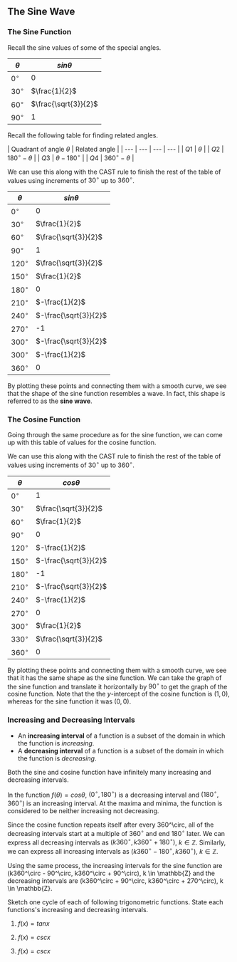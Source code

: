 The Sine Wave
-------

### The Sine Function

Recall the sine values of some of the special angles.

| $\theta$ | $sin\theta$ |
| --- | --- |
| $0^\circ$ | 0 |
| $30^\circ$ | $\frac{1}{2}$ |
| $60^\circ$ | $\frac{\sqrt{3}}{2}$ |
| $90^\circ$ | 1 |

Recall the following table for finding related angles.

| Quadrant of angle $\theta$ | Related angle |
| --- | --- | --- | --- | 
| $Q1$  | $\theta$ |
| $Q2$ | $180^\circ - \theta$ | 
| $Q3$ | $\theta- 180^\circ$ | 
| $Q4$ | $360^\circ - \theta$ | 

We can use this along with the CAST rule to finish the rest of the table of values using increments of $30^\circ$ up to $360^\circ$.

| $\theta$ | $sin\theta$ |
| --- | --- |
| $0^\circ$ | 0 |
| $30^\circ$ | $\frac{1}{2}$ |
| $60^\circ$ | $\frac{\sqrt{3}}{2}$ |
| $90^\circ$ | 1 |
| $120^\circ$ | $\frac{\sqrt{3}}{2}$ |
| $150^\circ$ | $\frac{1}{2}$ |
| $180^\circ$ | 0 |
| $210^\circ$ | $-\frac{1}{2}$ |
| $240^\circ$ | $-\frac{\sqrt{3}}{2}$ |
| $270^\circ$ | -1 |
| $300^\circ$ | $-\frac{\sqrt{3}}{2}$ |
| $300^\circ$ | $-\frac{1}{2}$ |
| $360^\circ$ | 0 |

By plotting these points and connecting them with a smooth curve, we see that the shape of the sine function resembles a wave. In fact, this shape is referred to as the **sine wave**.


### The Cosine Function

Going through the same procedure as for the sine function, we can come up with this table of values for the cosine function.

We can use this along with the CAST rule to finish the rest of the table of values using increments of $30^\circ$ up to $360^\circ$.

| $\theta$ | $cos\theta$ |
| --- | --- |
| $0^\circ$ | 1 |
| $30^\circ$ | $\frac{\sqrt{3}}{2}$ |
| $60^\circ$ | $\frac{1}{2}$ |
| $90^\circ$ | 0 |
| $120^\circ$ | $-\frac{1}{2}$ |
| $150^\circ$ | $-\frac{\sqrt{3}}{2}$ |
| $180^\circ$ | -1 |
| $210^\circ$ | $-\frac{\sqrt{3}}{2}$ |
| $240^\circ$ | $-\frac{1}{2}$ |
| $270^\circ$ | 0 |
| $300^\circ$ | $\frac{1}{2}$ |
| $330^\circ$ | $\frac{\sqrt{3}}{2}$ |
| $360^\circ$ | 0 |

By plotting these points and connecting them with a smooth curve, we see that it has the same shape as the sine function. We can take the graph of the sine function and translate it horizontally by $90^\circ$ to get the graph of the cosine function. Note that the the $y$-intercept of the cosine function is $(1,0)$, whereas for the sine function it was $(0,0)$.   


### Increasing and Decreasing Intervals

* An **increasing interval** of a function is a subset of the domain in which the function is *increasing*.
* A **decreasing interval** of a function is a subset of the domain in which the function is *decreasing*.

Both the sine and cosine function have infinitely many increasing and decreasing intervals.

In the function $f(\theta) = cos\theta$, $(0^\circ, 180^\circ)$ is a decreasing interval and $(180^\circ, 360^\circ)$ is an increasing interval. At the maxima and minima, the function is considered to be neither increasing not decreasing.

Since the cosine function repeats itself after every 360^\circ, all of the decreasing intervals start at a multiple of $360^\circ$ and end $180^\circ$ later. We can express all decreasing intervals as $(k360^\circ, k360^\circ + 180^\circ)$, $k \in \mathbb{Z}$. Similarly, we can express all increasing intervals as $(k360^\circ - 180^\circ, k360^\circ)$, $k \in \mathbb{Z}$.

Using the same process, the increasing intervals for the sine function are (k360^\circ - 90^\circ, k360^\circ + 90^\circ), k \in \mathbb{Z} and the decreasing intervals are (k360^\circ + 90^\circ, k360^\circ + 270^\circ), k \in \mathbb{Z}.

Sketch one cycle of each of following trigonometric functions. State each functions's increasing and decreasing intervals.

1. $f(x) = tanx$

2. $f(x) = cscx$

3. $f(x) = cscx$